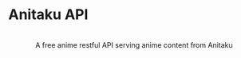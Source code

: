 # Anitaku API

<center>
<img src"images/gogoanime.png">
  <br>
  <br>
<span>A free anime restful API serving anime content from <a href"https://anitaku.pe/">Anitaku</a></span>
  
</center>
